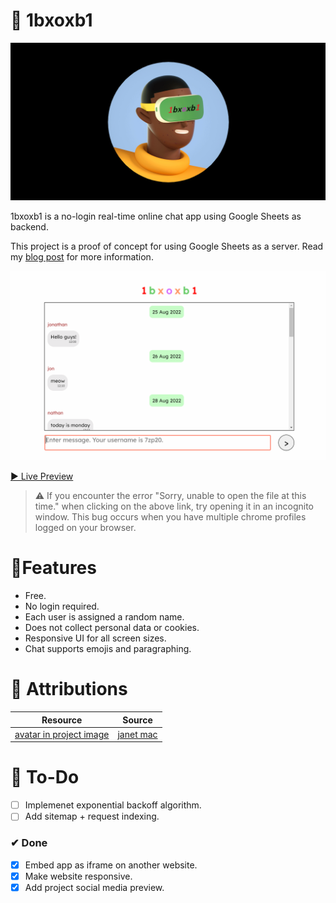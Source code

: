 # 💬 1bxoxb1
![](assets/img/1bxoxb1.png)

1bxoxb1 is a no-login real-time online chat app using Google Sheets as backend.

This project is a proof of concept for using Google Sheets as a server. Read my [blog post](https://creme332.github.io/creamy-notes/posts/chat-app-appscript/) for more information.

![GIF showing messaging app](assets/img/website.gif)

[▶ Live Preview](https://creme332.github.io/1bxoxb1/)

> ⚠ If you encounter the error "Sorry, unable to open the file at this time." when clicking on the above link, try opening it in an incognito window. This bug occurs when you have multiple chrome profiles logged on your browser.

# 🚀Features
- Free.
- No login required.
- Each user is assigned a random name.
- Does not collect personal data or cookies.
- Responsive UI for all screen sizes.
- Chat supports emojis and paragraphing.

# 📌 Attributions
Resource | Source
---|---
[avatar in project image](assets/img/1bxoxb1.png) | [janet mac](https://janet-mac.com/google-avatar-project)

# 🔨 To-Do
- [ ] Implemenet exponential backoff algorithm.
- [ ] Add sitemap + request indexing.

### ✔ Done
- [x] Embed app as iframe on another website.
- [x] Make website responsive.
- [x] Add project social media preview.
